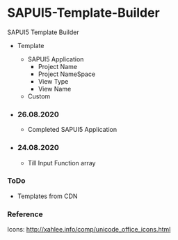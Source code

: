 # SAPUI5-Template-Builder
SAPUI5 Template Builder

+ Template
  + SAPUI5 Application
    + Project Name
    + Project NameSpace
    + View Type
    + View Name
  + Custom
  
+ ### 26.08.2020
  + Completed SAPUI5 Application
+ ### 24.08.2020
  + Till Input Function array

### ToDo
+ Templates from CDN 

### Reference
Icons: 
http://xahlee.info/comp/unicode_office_icons.html

